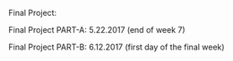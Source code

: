 Final Project:

Final Project PART-A: 5.22.2017  (end of week 7)

Final Project PART-B: 6.12.2017 (first day of the final week)
